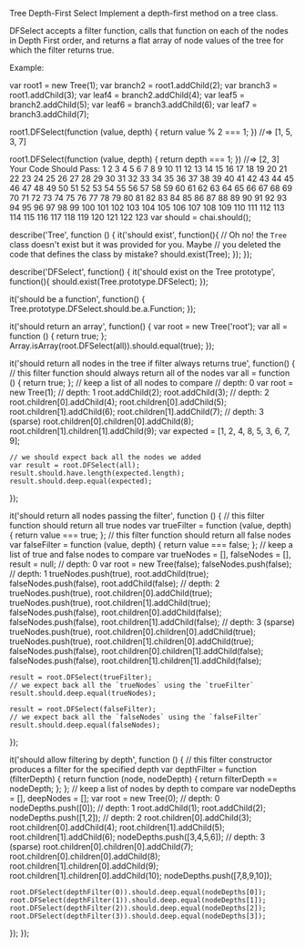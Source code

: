 Tree Depth-First Select
Implement a depth-first method on a tree class.

DFSelect accepts a filter function, calls that function on each of the nodes in Depth First order, and returns a flat array of node values of the tree for which the filter returns true.

Example:

var root1 = new Tree(1);
var branch2 = root1.addChild(2);
var branch3 = root1.addChild(3);
var leaf4 = branch2.addChild(4);
var leaf5 = branch2.addChild(5);
var leaf6 = branch3.addChild(6);
var leaf7 = branch3.addChild(7);

root1.DFSelect(function (value, depth) {
  return value % 2 === 1;
}) //=> [1, 5, 3, 7]

root1.DFSelect(function (value, depth) {
  return depth === 1;
}) //=> [2, 3]
Your Code Should Pass:
1
2
3
4
5
6
7
8
9
10
11
12
13
14
15
16
17
18
19
20
21
22
23
24
25
26
27
28
29
30
31
32
33
34
35
36
37
38
39
40
41
42
43
44
45
46
47
48
49
50
51
52
53
54
55
56
57
58
59
60
61
62
63
64
65
66
67
68
69
70
71
72
73
74
75
76
77
78
79
80
81
82
83
84
85
86
87
88
89
90
91
92
93
94
95
96
97
98
99
100
101
102
103
104
105
106
107
108
109
110
111
112
113
114
115
116
117
118
119
120
121
122
123
var should = chai.should();

describe('Tree', function () {
  it('should exist', function(){
    // Oh no! the `Tree` class doesn't exist but it was provided for you. Maybe
    // you deleted the code that defines the class by mistake?
    should.exist(Tree);
  });
});

describe('DFSelect', function() {
  it('should exist on the Tree prototype', function(){
    should.exist(Tree.prototype.DFSelect);
  });

  it('should be a function', function() {
    Tree.prototype.DFSelect.should.be.a.Function;
  });

  it('should return an array', function() {
    var root = new Tree('root');
    var all = function () { return true; };
    Array.isArray(root.DFSelect(all)).should.equal(true);
  });

  it('should return all nodes in the tree if filter always returns true', function() {
    // this filter function should always return all of the nodes
    var all = function () { return true; };
    // keep a list of all nodes to compare
    // depth: 0
    var root = new Tree(1);
    // depth: 1
    root.addChild(2);
    root.addChild(3);
    // depth: 2
    root.children[0].addChild(4);
    root.children[0].addChild(5);
    root.children[1].addChild(6);
    root.children[1].addChild(7);
    // depth: 3 (sparse)
    root.children[0].children[0].addChild(8);
    root.children[1].children[1].addChild(9);
    var expected = [1, 2, 4, 8, 5, 3, 6, 7, 9];

    // we should expect back all the nodes we added
    var result = root.DFSelect(all);
    result.should.have.length(expected.length);
    result.should.deep.equal(expected);
  });

  it('should return all nodes passing the filter', function () {
    // this filter function should return all true nodes
    var trueFilter = function (value, depth) {
      return value === true;
    };
    // this filter function should return all false nodes
    var falseFilter = function (value, depth) {
      return value === false;
    };
    // keep a list of true and false nodes to compare
    var trueNodes = [], falseNodes = [], result = null;
    // depth: 0
    var root = new Tree(false);
    falseNodes.push(false);
    // depth: 1
    trueNodes.push(true), root.addChild(true);
    falseNodes.push(false), root.addChild(false);
    // depth: 2
    trueNodes.push(true), root.children[0].addChild(true);
    trueNodes.push(true), root.children[1].addChild(true);
    falseNodes.push(false), root.children[0].addChild(false);
    falseNodes.push(false), root.children[1].addChild(false);
    // depth: 3 (sparse)
    trueNodes.push(true), root.children[0].children[0].addChild(true);
    trueNodes.push(true), root.children[1].children[0].addChild(true);
    falseNodes.push(false), root.children[0].children[1].addChild(false);
    falseNodes.push(false), root.children[1].children[1].addChild(false);

    result = root.DFSelect(trueFilter);
    // we expect back all the `trueNodes` using the `trueFilter`
    result.should.deep.equal(trueNodes);

    result = root.DFSelect(falseFilter);
    // we expect back all the `falseNodes` using the `falseFilter`
    result.should.deep.equal(falseNodes);
  });

  it('should allow filtering by depth', function () {
    // this filter constructor produces a filter for the specified depth
    var depthFilter = function (filterDepth) {
      return function (node, nodeDepth) {
        return filterDepth == nodeDepth;
      };
    };
    // keep a list of nodes by depth to compare
    var nodeDepths = [], deepNodes = [];
    var root = new Tree(0);
    // depth: 0
    nodeDepths.push([0]);
    // depth: 1
    root.addChild(1);
    root.addChild(2);
    nodeDepths.push([1,2]);
    // depth: 2
    root.children[0].addChild(3);
    root.children[0].addChild(4);
    root.children[1].addChild(5);
    root.children[1].addChild(6);
    nodeDepths.push([3,4,5,6]);
    // depth: 3 (sparse)
    root.children[0].children[0].addChild(7);
    root.children[0].children[0].addChild(8);
    root.children[1].children[0].addChild(9);
    root.children[1].children[0].addChild(10);
    nodeDepths.push([7,8,9,10]);

    root.DFSelect(depthFilter(0)).should.deep.equal(nodeDepths[0]);
    root.DFSelect(depthFilter(1)).should.deep.equal(nodeDepths[1]);
    root.DFSelect(depthFilter(2)).should.deep.equal(nodeDepths[2]);
    root.DFSelect(depthFilter(3)).should.deep.equal(nodeDepths[3]);
  });
});
